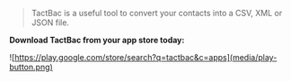 > TactBac is a useful tool to convert your contacts into a CSV, XML or JSON file.

**Download TactBac from your app store today:**

![https://play.google.com/store/search?q=tactbac&c=apps](media/play-button.png)
